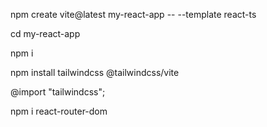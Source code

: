   npm create vite@latest my-react-app -- --template react-ts

  cd my-react-app

  npm i

  npm install tailwindcss @tailwindcss/vite

  @import "tailwindcss";

  npm i react-router-dom

  
